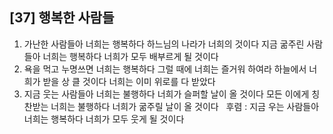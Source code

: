 ## [37] 행복한 사람들

1) 가난한 사람들아 너희는 행복하다 하느님의 나라가 너희의 것이다 지금 굶주린 사람들아 너희는 행복하다 너희가 모두 배부르게 될 것이다  
2) 욕을 먹고 누명쓰면 너희는 행복하다 그럴 때에 너희는 즐거워 하여라 하늘에서 너희가 받을 상 클 것이다 너희는 이미 위로를 다 받았다  
3) 지금 웃는 사람들아 너희는 불행하다 너희가 슬퍼할 날이 올 것이다 모든 이에게 칭찬받는 너희는 불행하다 너희가 굶주릴 날이 올 것이다  
후렴 : 지금 우는 사람들아 너희는 행복하다 너희가 모두 웃게 될 것이다
